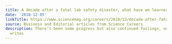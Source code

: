 ```yaml
---
title: A decade after a fatal lab safety disaster, what have we learned?
date: '2018-12-05'
linkTitle: https://www.sciencemag.org/careers/2018/12/decade-after-fatal-lab-safety-disaster-what-have-we-learned
source: Business and Editorial articles from Science Careers
description: There’s been some progress but also continued failings, our columnist
  writes
---
```

